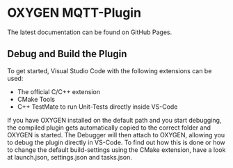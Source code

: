 # OXYGEN MQTT-Plugin

The latest documentation can be found on GitHub Pages.

## Debug and Build the Plugin

To get started, Visual Studio Code with the following extensions can be used:

- The official C/C++ extension
- CMake Tools
- C++ TestMate to run Unit-Tests directly inside VS-Code

If you have OXYGEN installed on the default path and you start debugging, the compiled plugin gets automatically copied to the correct folder and OXYGEN is started. The Debugger will then attach to OXYGEN, allowing you to debug the plugin directly in VS-Code. To find out how this is done or how to change the default build-settings using the CMake extension, have a look at launch.json, settings.json and tasks.json.

